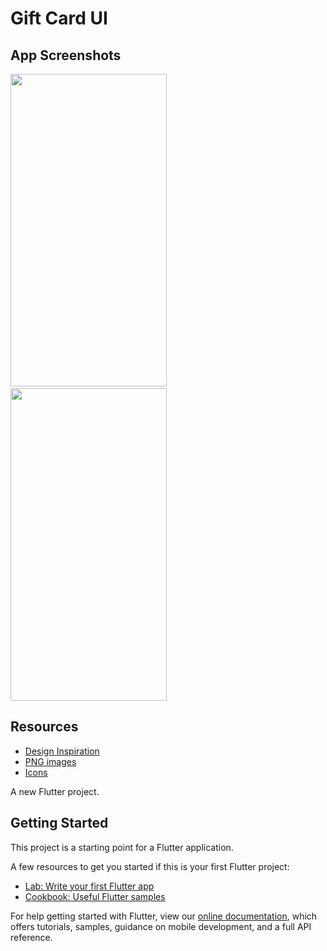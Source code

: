 # Gift Card UI

## App Screenshots
<img src = 'https://user-images.githubusercontent.com/37806553/92525944-553c4d00-f242-11ea-81fc-5fdb1f249104.jpg' width = 250 height = 500>&nbsp;&nbsp;&nbsp;&nbsp;&nbsp;&nbsp;&nbsp; <img src = 'https://user-images.githubusercontent.com/37806553/92525958-58cfd400-f242-11ea-931a-c13548372543.jpg' width = 250 height = 500>
## Resources
- [Design Inspiration](https://dribbble.com/shots/6862204-Buy-gift-card-from-Phone-IOS-app)
- [PNG images](https://www.pngguru.com/)
- [Icons](https://pub.dev/packages/font_awesome_flutter)

A new Flutter project.

## Getting Started

This project is a starting point for a Flutter application.

A few resources to get you started if this is your first Flutter project:

- [Lab: Write your first Flutter app](https://flutter.dev/docs/get-started/codelab)
- [Cookbook: Useful Flutter samples](https://flutter.dev/docs/cookbook)

For help getting started with Flutter, view our
[online documentation](https://flutter.dev/docs), which offers tutorials,
samples, guidance on mobile development, and a full API reference.
   
